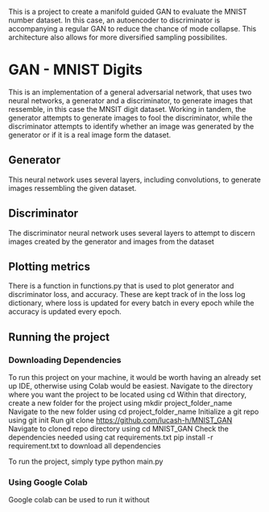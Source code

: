 This is a project to create a manifold guided GAN to evaluate the MNIST number dataset. 
In this case, an autoencoder to discriminator is accompanying a regular GAN to reduce
the chance of mode collapse. This architecture also allows for more diversified 
sampling possibilites.
# GAN - MNIST Digits
This is an implementation of a general adversarial network, that uses two neural networks, a generator and a discriminator, to generate images that ressemble, in this case the MNSIT digit dataset. Working in tandem, the generator attempts to generate images to fool the discriminator, while the discriminator attempts to identify whether an image was generated by the generator or if it is a real image form the dataset.

## Generator
This neural network uses several layers, including convolutions, to generate images ressembling the given dataset.

## Discriminator
The discriminator neural network uses several layers to attempt to discern images created by the generator and images from the dataset

## Plotting metrics
There is a function in functions.py that is used to plot generator and discriminator loss, and accuracy.
These are kept track of in the loss log dictionary, where loss is updated for every batch in every epoch
while the accuracy is updated every epoch. 

## Running the project
### Downloading Dependencies
To run this project on your machine, it would be worth having an already set up IDE, otherwise using Colab would be easiest.
Navigate to the directory where you want the project to be located using cd
Within that directory, create a new folder for the project using mkdir project_folder_name
Navigate to the new folder using cd project_folder_name
Initialize a git repo using git init
Run git clone https://github.com/lucash-h/MNIST_GAN
Navigate to cloned repo directory using cd MNIST_GAN
Check the dependencies needed using cat requirements.txt 
pip install -r requirement.txt to download all dependencies

To run the project, simply type python main.py

### Using Google Colab
Google colab can be used to run it without 